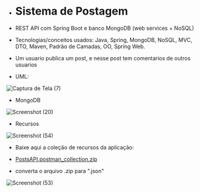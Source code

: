  - # Sistema de Postagem
   
 - REST API com Spring Boot e banco MongoDB (web services + NoSQL)

 - Tecnologias/conceitos usados: Java, Spring, MongoDB, NoSQL, MVC, DTO, Maven, Padrão de Camadas, OO, Spring Web.

 - Um usuario publica um post, e nesse post tem comentarios de outros usuarios

 - UML:

![Captura de Tela (7)](https://user-images.githubusercontent.com/72664530/227429914-49f0cd17-9b48-4c58-8bb9-0c32b4c5ad9f.png)

 - MongoDB

![Screenshot (20)](https://github.com/Sxliduz/workshop-spring-mongodb/assets/72664530/0d58fc76-8b88-477e-93a6-28715b470791)

 - Recursos
   
![Screenshot (54)](https://github.com/iamdiniz/workshop-spring-mongodb/assets/72664530/3d519884-c2f1-4432-96d3-5451455187cd)

  - Baixe aqui a coleção de recursos da aplicação:
    
  - [PostsAPI.postman_collection.zip](https://github.com/iamdiniz/workshop-spring-mongodb/files/12046277/PostsAPI.postman_collection.zip)

  - converta o arquivo .zip para ".json"

![Screenshot (53)](https://github.com/iamdiniz/workshop-spring-mongodb/assets/72664530/1641c33a-9e4e-4052-9850-3a0a37cc795d)

